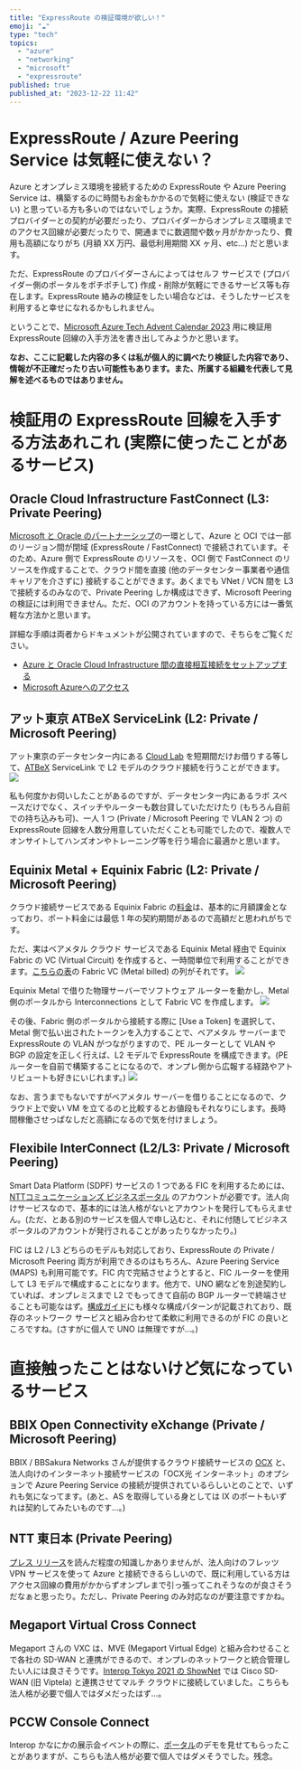 ```yaml
---
title: "ExpressRoute の検証環境が欲しい！"
emoji: "☁️"
type: "tech"
topics:
  - "azure"
  - "networking"
  - "microsoft"
  - "expressroute"
published: true
published_at: "2023-12-22 11:42"
---
```


# ExpressRoute / Azure Peering Service は気軽に使えない？

Azure とオンプレミス環境を接続するための ExpressRoute や Azure Peering Service は、構築するのに時間もお金もかかるので気軽に使えない (検証できない) と思っている方も多いのではないでしょうか。実際、ExpressRoute の接続プロバイダーとの契約が必要だったり、プロバイダーからオンプレミス環境までのアクセス回線が必要だったりで、開通までに数週間や数ヶ月がかかったり、費用も高額になりがち (月額 XX 万円、最低利用期間 XX ヶ月、etc...) だと思います。

ただ、ExpressRoute のプロバイダーさんによってはセルフ サービスで (プロバイダー側のポータルをポチポチして) 作成・削除が気軽にできるサービス等も存在します。ExpressRoute 絡みの検証をしたい場合などは、そうしたサービスを利用すると幸せになれるかもしれません。

ということで、[Microsoft Azure Tech Advent Calendar 2023](https://qiita.com/advent-calendar/2023/microsoft-azure-tech) 用に検証用 ExpressRoute 回線の入手方法を書き出してみようかと思います。

**なお、ここに記載した内容の多くは私が個人的に調べたり検証した内容であり、情報が不正確だったり古い可能性もあります。また、所属する組織を代表して見解を述べるものではありません。**

# 検証用の ExpressRoute 回線を入手する方法あれこれ (実際に使ったことがあるサービス)

## Oracle Cloud Infrastructure FastConnect (L3: Private Peering)
[Microsoft と Oracle のパートナーシップ](https://news.microsoft.com/2019/06/05/microsoft-and-oracle-to-interconnect-microsoft-azure-and-oracle-cloud/)の一環として、Azure と OCI では一部のリージョン間が閉域 (ExpressRoute / FastConnect) で接続されています。そのため、Azure 側で ExpressRoute のリソースを、OCI 側で FastConnect のリソースを作成することで、クラウド間を直接 (他のデータセンター事業者や通信キャリアを介さずに) 接続することができます。あくまでも VNet / VCN 間を L3 で接続するのみなので、Private Peering しか構成はできず、Microsoft Peering の検証には利用できません。ただ、OCI のアカウントを持っている方には一番気軽な方法かと思います。

詳細な手順は両者からドキュメントが公開されていますので、そちらをご覧ください。

* [Azure と Oracle Cloud Infrastructure 間の直接相互接続をセットアップする](https://learn.microsoft.com/ja-jp/azure/virtual-machines/workloads/oracle/configure-azure-oci-networking)
* [Microsoft Azureへのアクセス](https://docs.oracle.com/ja-jp/iaas/Content/Network/Concepts/azure.htm)

## アット東京 ATBeX ServiceLink (L2: Private / Microsoft Peering)
アット東京のデータセンター内にある [Cloud Lab](https://www.attokyo.co.jp/connectivity/cloudlab.html) を短期間だけお借りする等して、[ATBeX](https://www.attokyo.co.jp/connectivity/atbex.html) ServiceLink で L2 モデルのクラウド接続を行うことができます。
![](https://storage.googleapis.com/zenn-user-upload/a0b9fe8c635a-20231218.png)

私も何度かお伺いしたことがあるのですが、データセンター内にあるラボ スペースだけでなく、スイッチやルーターも数台貸していただけたり (もちろん自前での持ち込みも可)、一人 1 つ (Private / Microsoft Peering で VLAN 2 つ) の ExpressRoute 回線を人数分用意していただくことも可能でしたので、複数人でオンサイトしてハンズオンやトレーニング等を行う場合に最適かと思います。

## Equinix Metal + Equinix Fabric (L2: Private / Microsoft Peering)

クラウド接続サービスである Equinix Fabric の[料金](https://docs.equinix.com/en-us/Content/Interconnection/Fabric/pricing-billing/Fabric-billing-pricing.htm)は、基本的に月額課金となっており、ポート料金には最低 1 年の契約期間があるので高額だと思われがちです。

ただ、実はベアメタル クラウド サービスである Equinix Metal 経由で Equinix Fabric の VC (Virtual Circuit) を作成すると、一時間単位で利用することができます。[こちらの表](https://deploy.equinix.com/product/interconnection/)の Fabric VC (Metal billed) の列がそれです。
![](https://storage.googleapis.com/zenn-user-upload/c0fea3efa946-20231218.png)

Equinix Metal で借りた物理サーバーでソフトウェア ルーターを動かし、Metal 側のポータルから Interconnections として Fabric VC を作成します。
![](https://storage.googleapis.com/zenn-user-upload/6c35e7385490-20231218.png)

その後、Fabric 側のポータルから接続する際に [Use a Token] を選択して、Metal 側で払い出されたトークンを入力することで、ベアメタル サーバーまで ExpressRoute の VLAN がつながりますので、PE ルーターとして VLAN や BGP の設定を正しく行えば、L2 モデルで ExpressRoute を構成できます。(PE ルーターを自前で構築することになるので、オンプレ側から広報する経路やアトリビュートも好きにいじれます。)
![](https://storage.googleapis.com/zenn-user-upload/45cf54f3df4d-20231218.png)

なお、言うまでもないですがベアメタル サーバーを借りることになるので、クラウド上で安い VM を立てるのと比較するとお値段もそれなりにします。長時間稼働させっぱなしだと高額になるので気を付けましょう。

## Flexibile InterConnect (L2/L3: Private / Microsoft Peering)

Smart Data Platform (SDPF) サービスの 1 つである FIC を利用するためには、[NTTコミュニケーションズ ビジネスポータル](https://b-portal.ntt.com/) のアカウントが必要です。法人向けサービスなので、基本的には法人格がないとアカウントを発行してもらえません。(ただ、とある別のサービスを個人で申し込むと、それに付随してビジネスポータルのアカウントが発行されることがあったりなかったり。)

FIC は L2 / L3 どちらのモデルも対応しており、ExpressRoute の Private / Microsoft Peering 両方が利用できるのはもちろん、Azure Peering Service (MAPS) も利用可能です。FIC 内で完結させようとすると、FIC ルーターを使用して L3 モデルで構成することになります。他方で、UNO 網などを別途契約していれば、オンプレミスまで L2 でもってきて自前の BGP ルーターで終端させることも可能なはず。[構成ガイド](https://sdpf.ntt.com/solution-guide/fic-solution-guides/)にも様々な構成パターンが記載されており、既存のネットワーク サービスと組み合わせて柔軟に利用できるのが FIC の良いところですね。(さすがに個人で UNO は無理ですが…。)

# 直接触ったことはないけど気になっているサービス

## BBIX Open Connectivity eXchange (Private / Microsoft Peering)

BBIX / BBSakura Networks さんが提供するクラウド接続サービスの [OCX](https://docs.ocx-cloud.net/) と、法人向けのインターネット接続サービスの「OCX光 インターネット」のオプションで Azure Peering Service の接続が提供されているらしいとのことで、いずれも気になってます。(あと、AS を取得している身としては IX のポートもいずれは契約してみたいものです…。)

## NTT 東日本 (Private Peering)

[プレス リリース](https://www.ntt-east.co.jp/release/detail/20171004_01.html)を読んだ程度の知識しかありませんが、法人向けのフレッツ VPN サービスを使って Azure と接続できるらしいので、既に利用している方はアクセス回線の費用がかからずオンプレまで引っ張ってこれそうなのが良さそうだなぁと思ったり。ただし、Private Peering のみ対応なのが要注意ですかね。

## Megaport Virtual Cross Connect

Megaport さんの VXC は、MVE (Megaport Virtual Edge) と組み合わせることで各社の SD-WAN と連携ができるので、オンプレのネットワークと統合管理したい人には良さそうです。[Interop Tokyo 2021 の ShowNet](https://www.slideshare.net/InteropTokyo-ShowNet/shownet-shownet2021-studio-20210416nocudasyuhei) では Cisco SD-WAN (旧 Viptela) と連携させてマルチ クラウドに接続していました。こちらも法人格が必要で個人ではダメだったはず…。

## PCCW Console Connect

Interop かなにかの展示会イベントの際に、[ポータル](https://www.consoleconnect.com/ja/)のデモを見せてもらったことがありますが、こちらも法人格が必要で個人ではダメそうでした。残念。
